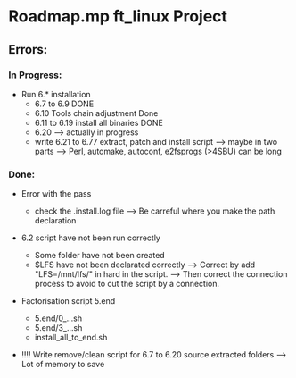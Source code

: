 # Roadmap.mp ft_linux Project

## Errors:

### In Progress:


* Run 6.* installation
	* 6.7 to 6.9 DONE
	* 6.10 Tools chain adjustment Done
	* 6.11 to 6.19 install all binaries DONE
	* 6.20 --> actually in progress
	* write 6.21 to 6.77 extract, patch and install script
		--> maybe in two parts
		--> Perl, automake, autoconf, e2fsprogs (>4SBU) can be long


### Done:
* Error with the pass
	* check the .install.log file
	--> Be carreful where you make the path declaration

* 6.2 script have not been run correctly
	- Some folder have not been created
	- $LFS have not been declarated correctly
	--> Correct by add "LFS=/mnt/lfs/" in hard in the script.
	--> Then correct the connection process to avoid to cut the script by a connection.

* Factorisation script 5.end
	* 5.end/0_...sh
	* 5.end/3_...sh
	* install_all_to_end.sh

* !!!! Write remove/clean script for 6.7 to 6.20 source extracted folders
	--> Lot of memory to save
